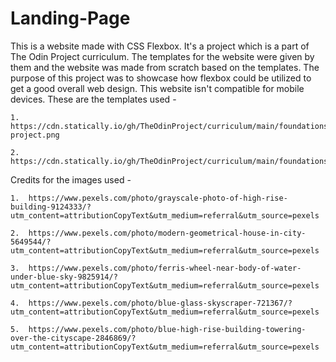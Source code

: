 # Landing-Page

This is a website made with CSS Flexbox. It's a project which is a part of The Odin Project curriculum. The templates for the website were given by them and the website was made from scratch based on the templates. The purpose of this project was to showcase how flexbox could be utilized to get a good overall web design.
This website isn't compatible for mobile devices.
These are the templates used -
    
    1. https://cdn.statically.io/gh/TheOdinProject/curriculum/main/foundations/html_css/project/odin-project.png

    2. https://cdn.statically.io/gh/TheOdinProject/curriculum/main/foundations/html_css/project/colors_and_stuff.png

Credits for the images used -

    1.  https://www.pexels.com/photo/grayscale-photo-of-high-rise-building-9124333/?utm_content=attributionCopyText&utm_medium=referral&utm_source=pexels

    2.  https://www.pexels.com/photo/modern-geometrical-house-in-city-5649544/?utm_content=attributionCopyText&utm_medium=referral&utm_source=pexels

    3.  https://www.pexels.com/photo/ferris-wheel-near-body-of-water-under-blue-sky-9825914/?utm_content=attributionCopyText&utm_medium=referral&utm_source=pexels

    4.  https://www.pexels.com/photo/blue-glass-skyscraper-721367/?utm_content=attributionCopyText&utm_medium=referral&utm_source=pexels

    5.  https://www.pexels.com/photo/blue-high-rise-building-towering-over-the-cityscape-2846869/?utm_content=attributionCopyText&utm_medium=referral&utm_source=pexels  